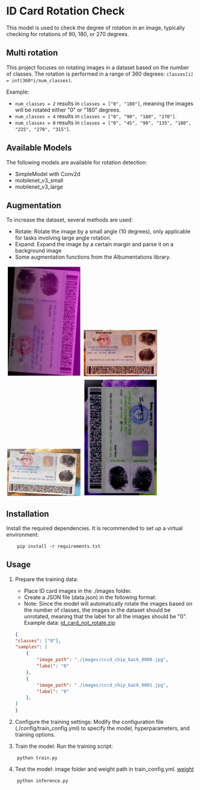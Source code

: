 # ID Card Rotation Check

This model is used to check the degree of rotation in an image, typically checking for rotations of 90, 180, or 270 degrees.

## Multi rotation
This project focuses on rotating images in a dataset based on the number of classes. The rotation is performed in a range of 360 degrees: `classes[i] = int(360*i/num_classes)`.

Example:
- `num_classes = 2` results in `classes = ["0", "180"]`, meaning the images will be rotated either "0" or "180" degrees.
- `num_classes = 4` results in `classes = ["0", "90", "180", "270"]`.
- `num_classes = 8` results in `classes = ["0", "45", "90", "135", "180", "225", "270", "315"]`.


## Available Models

The following models are available for rotation detection:

- SimpleModel with Conv2d
- mobilenet_v3_small
- mobilenet_v3_large

## Augmentation
To increase the dataset, several methods are used:

- Rotate: Rotate the image by a small angle (10 degrees), only applicable for tasks involving large angle rotation.
- Expand: Expand the image by a certain margin and parse it on a background image
- Some augmentation functions from the Albumentations library.

<img src="example/augment_1.png" alt="Example" width="200"> <img src="example/augment_2.png" alt="Example" width="200"> <img src="example/augment_3.png" alt="Example" width="200"> <img src="example/augment_4.png" alt="Example" width="200">

## Installation
Install the required dependencies. It is recommended to set up a virtual environment:
```shell
    pip install -r requirements.txt
```

## Usage
1. Prepare the training data:
    - Place ID card images in the ./images folder.
    - Create a JSON file (data.json) in the following format:
    - Note: Since the model will automatically rotate the images based on the number of classes, the images in the dataset should be unrotated, meaning that the label for all the images should be "0". Example data: [id_card_not_rotate.zip](https://drive.google.com/file/d/1suO5nXOefQW1k5nF-Js1dOFndzmsis-J/view?usp=drive_link)

    ```json
    {
    "classes": ["0"],
    "samples": [
        {
            "image_path": "./images/cccd_chip_back_0000.jpg",
            "label": "0"
        },
        {
            "image_path": "./images/cccd_chip_back_0001.jpg",
            "label": "0"
        },
    ]
    }
    ```

2. Configure the training settings: Modify the configuration file (./config/train_config.yml) to specify the model, hyperparameters, and training options.


3. Train the model: Run the training script:
```shell
    python train.py
```


4. Test the model: image folder and weight path in train_config.yml. [weight](https://drive.google.com/drive/folders/1Vq7OzlVwTjkxw2t_dycA1Trga3kqDH7f?usp=drive_link)
```shell
    python inference.py
```
    
